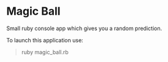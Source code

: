 # Magic Ball
Small ruby console app which gives you a random prediction.
<p>
To launch this application use:

> ruby magic_ball.rb 